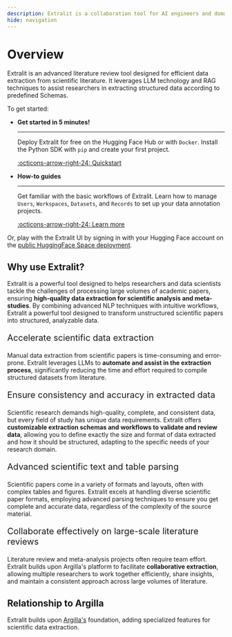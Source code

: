 ```yaml
---
description: Extralit is a collaboration tool for AI engineers and domain experts to build high-quality datasets.
hide: navigation
---
```


# Overview

Extralit is an advanced literature review tool designed for efficient data extraction from scientific literature. It leverages LLM technology and RAG techniques to assist researchers in extracting structured data according to predefined Schemas.

To get started:

<div class="grid cards" markdown>

-  __Get started in 5 minutes!__

    ---

    Deploy Extralit for free on the Hugging Face Hub or with `Docker`. Install the Python SDK with `pip` and create your first project.

    [:octicons-arrow-right-24: Quickstart](getting_started/quickstart.md)

-  __How-to guides__

    ---

    Get familiar with the basic workflows of Extralit. Learn how to manage `Users`, `Workspaces`, `Datasets`, and `Records` to set up your data annotation projects.

    [:octicons-arrow-right-24: Learn more](admin_guide/index.md)

</div>

Or, play with the Extralit UI by signing in with your Hugging Face account on the [public HuggingFace Space deployment](https://extralit-public-demo.hf.space/welcome-hf-sign-in/).

## Why use Extralit?

Extralit is a powerful tool designed to helps researchers and data scientists tackle the challenges of processing large volumes of academic papers, ensuring **high-quality data extraction for scientific analysis and meta-studies**. By combining advanced NLP techniques with intuitive workflows, Extralit a powerful tool designed to transform unstructured scientific papers into structured, analyzable data. 

<p style="font-size:20px">Accelerate scientific data extraction</p>

Manual data extraction from scientific papers is time-consuming and error-prone. Extralit leverages LLMs to **automate and assist in the extraction process**, significantly reducing the time and effort required to compile structured datasets from literature.

<p style="font-size:20px">Ensure consistency and accuracy in extracted data</p>

Scientific research demands high-quality, complete, and consistent data, but every field of study has unique data requirements. Extralit offers **customizable extraction schemas and workflows to validate and review data**, allowing you to define exactly the size and format of data extracted and how it should be structured, adapting to the specific needs of your research domain.

<p style="font-size:20px">Advanced scientific text and table parsing</p>
Scientific papers come in a variety of formats and layouts, often with complex tables and figures. Extralit excels at handling diverse scientific paper formats, employing advanced parsing techniques to ensure you get complete and accurate data, regardless of the complexity of the source material.

<p style="font-size:20px">Collaborate effectively on large-scale literature reviews</p>

Literature review and meta-analysis projects often require team effort. Extralit builds upon Argilla's platform to facilitate **collaborative extraction**, allowing multiple researchers to work together efficiently, share insights, and maintain a consistent approach across large volumes of literature.


## Relationship to Argilla
Extralit builds upon [Argilla's](https://argilla.io) foundation, adding specialized features for scientific data extraction.